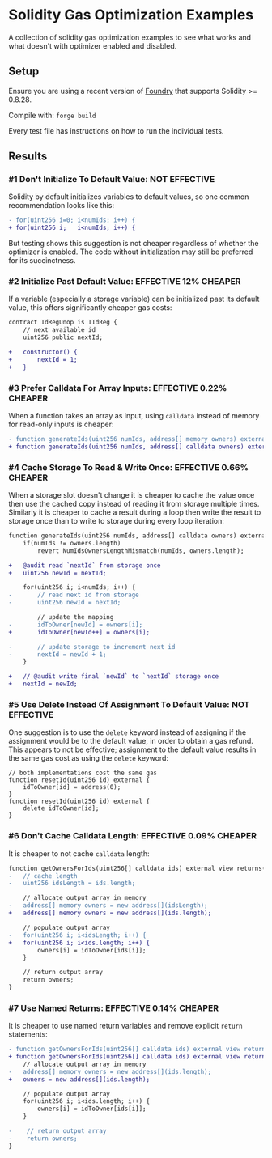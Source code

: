 # Solidity Gas Optimization Examples #

A collection of solidity gas optimization examples to see what works and what doesn't with optimizer enabled and disabled.

## Setup ##

Ensure you are using a recent version of [Foundry](https://github.com/foundry-rs/foundry) that supports Solidity >= 0.8.28.

Compile with: `forge build`

Every test file has instructions on how to run the individual tests.

## Results ##

### #1 Don't Initialize To Default Value: NOT EFFECTIVE ###

Solidity by default initializes variables to default values, so one common recommendation looks like this:
```diff
- for(uint256 i=0; i<numIds; i++) {
+ for(uint256 i;   i<numIds; i++) {
```

But testing shows this suggestion is not cheaper regardless of whether the optimizer is enabled. The code without initialization may still be preferred for its succinctness.

### #2 Initialize Past Default Value: EFFECTIVE 12% CHEAPER ###

If a variable (especially a storage variable) can be initialized past its default value, this offers significantly cheaper gas costs:
```diff
contract IdRegUnop is IIdReg {
    // next available id
    uint256 public nextId;

+   constructor() {
+       nextId = 1;
+   }
```

### #3 Prefer Calldata For Array Inputs: EFFECTIVE 0.22% CHEAPER ###

When a function takes an array as input, using `calldata` instead of memory for read-only inputs is cheaper:
```diff
- function generateIds(uint256 numIds, address[] memory owners) external
+ function generateIds(uint256 numIds, address[] calldata owners) external {
```

### #4 Cache Storage To Read & Write Once: EFFECTIVE 0.66% CHEAPER ###

When a storage slot doesn't change it is cheaper to cache the value once then use the cached copy instead of reading it from storage multiple times. Similarly it is cheaper to cache a result during a loop then write the result to storage once than to write to storage during every loop iteration:
```diff
function generateIds(uint256 numIds, address[] calldata owners) external {
    if(numIds != owners.length)
        revert NumIdsOwnersLengthMismatch(numIds, owners.length);

+   @audit read `nextId` from storage once
+   uint256 newId = nextId;

    for(uint256 i; i<numIds; i++) {
-       // read next id from storage
-       uint256 newId = nextId;

        // update the mapping
-       idToOwner[newId] = owners[i];
+       idToOwner[newId++] = owners[i];

-       // update storage to increment next id
-       nextId = newId + 1;
    }

+   // @audit write final `newId` to `nextId` storage once
+   nextId = newId;
```

### #5 Use Delete Instead Of Assignment To Default Value: NOT EFFECTIVE ###

One suggestion is to use the `delete` keyword instead of assigning if the assignment would be to the default value, in order to obtain a gas refund. This appears to not be effective; assignment to the default value results in the same gas cost as using the `delete` keyword:
```solidity
// both implementations cost the same gas
function resetId(uint256 id) external {
    idToOwner[id] = address(0);
}
function resetId(uint256 id) external {
    delete idToOwner[id];
}
```

### #6 Don't Cache Calldata Length: EFFECTIVE 0.09% CHEAPER ###

It is cheaper to not cache `calldata` length:
```diff
function getOwnersForIds(uint256[] calldata ids) external view returns(address[] memory) {
-   // cache length
-   uint256 idsLength = ids.length;

    // allocate output array in memory
-   address[] memory owners = new address[](idsLength);
+   address[] memory owners = new address[](ids.length);

    // populate output array
-   for(uint256 i; i<idsLength; i++) {
+   for(uint256 i; i<ids.length; i++) {
        owners[i] = idToOwner[ids[i]];
    }

    // return output array
    return owners;
}
```

### #7 Use Named Returns: EFFECTIVE 0.14% CHEAPER ###
It is cheaper to use named return variables and remove explicit `return` statements:
```diff
- function getOwnersForIds(uint256[] calldata ids) external view returns(address[] memory) {
+ function getOwnersForIds(uint256[] calldata ids) external view returns(address[] memory owners)
    // allocate output array in memory
-   address[] memory owners = new address[](ids.length);
+   owners = new address[](ids.length);

    // populate output array
    for(uint256 i; i<ids.length; i++) {
        owners[i] = idToOwner[ids[i]];
    }

-    // return output array
-    return owners;
}
```
